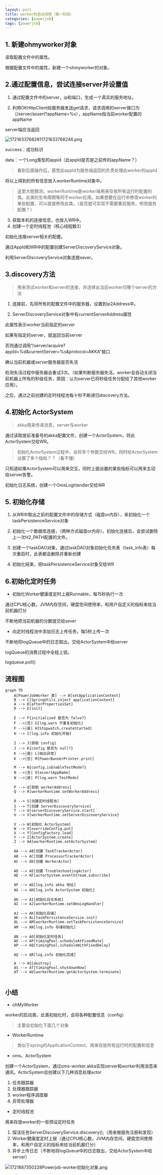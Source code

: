 ```yaml
---
layout: post
title: worker的启动流程（第一阶段）
categories: [powerjob] 
tags: [powerjob]
---
```


## 1. 新建ohmyworker对象

读取配置文件中的属性。

根据配置文件中的属性，新建一个ohmyworker的对象。



## 2.通过配置信息，尝试连接server并设置值

1. 通过配置文件中的server，ip和端口，生成一个真实的服务地址。

2. 利用OKHttpClient给服务器发送get请求，请求调用的server接口为（/server/assert?appName=%s），appName指当前worker配置的appName



server端应当返回

![17216337682811721633768246.png](https://fastly.jsdelivr.net/gh/thecoolboyhan/th_blogs@main/image/17216337682811721633768246.png)

success：成功标识

data：一个Long类型的appid（此appId是否是之前传的appName？）

> 看到后面操作后，感觉此appId为服务端返回的负责处理此worker的appId

将以上得到的所有信息放入workerRuntime对象中。

> 这里大胆猜测，workerRuntime是worker端用来存放所有运行时配置的类。此类的生命周期等同于worker应用。如果想要在运行中修改worker的某些配置，可以直接修改此类。（是否就可实现不需要重启服务，修改服务配置？）



3. 获取本机的连接信息，也放入WR中。
4. 创建一个定时线程池（核心线程数3）

初始化连接server相关的配置。

通过AppId和WR中的配置创建ServerDiscoveryService对象。

利用ServerDiscoveryService对象连接sever。



## 3.discovery方法

> 用来测试worker和server的连接，并选择出当前worker归哪个server的方法

1. 连接前，先将所有的配置文件中的服务器，设置到ip2Address中。

2. ServerDiscoveryService对象中有currentServerAddress属性

此属性表示worker当前指定的server

如果有指定的server，就返回当前server

否则通过调用“/server/acquire?appId=%d&currentServer=%s&protocol=AKKA”接口

确认当前机器或server服务器是否失活

检测失活过程中服务器会重试3次。（如果判断服务器失活，worker会自动关闭当前机器上所有的秒级任务，原因：认为server已将秒级任务分配给了其他worker应用）。



之后，通过之前创建的定时线程池每十秒不断递归discovery方法。



## 4.初始化 ActorSystem

> akka用来传递消息，server与worker

通过读取提前准备号的akka配置文件，创建一个ActorSystem，将此ActorSystem交给WR。

> 初始化ActorSystem过程中，会将多个参数交给WR。同时给ActorSystem设置了多个指标？？（看不懂）

只知道如果ActorSystem可以用来交互，同时上面设置的某些指标可以用来主动给server告警。



初始化日志系统，创建一个OmsLogHandler交给WR



## 5. 初始化存储

1. 从WR中取出之前的配置文件中的存储方式（磁盘or内存），来初始化一个taskPersistenceService对象

2. 初始化一个数据库连接，（两种方式磁盘or内存）。初始化连接后，会尝试删除上一次H2_PATH配置的文件。
3. 创建一个taskDAO对象，通过taskDAO对象初始化任务表（task_info表）每次重启时，此表都会删除并重新创建
4. 初始化结束，把taskPersistenceService对象交给WR



## 6.初始化定时任务

- 初始化Worker健康度定时上报Runnable，每15秒执行一次

通过CPU核心数，JVM内存空间，硬盘空间使用率，和用户自定义的指标来给当前机器打分

不断地把当前机器的分数提交给sever



- 向定时线程池中添加日志上传任务，每5秒上传一次

不断地将logQueue中的日志取出，交给ActorSystem中给server

logQueue的消费过程中全程上锁。

logqueue.poll()



## 流程图





``` mermaid
graph TD
    A[PowerJobWorker 类] --> B[setApplicationContext]
    B --> C[SpringUtils.inject applicationContext]
    A --> D[afterPropertiesSet]
    D --> E[init]
    
    E --> F{initialized 是否为 false?}
    F -->|否| G[log.warn 不重复初始化]
    F -->|是| H[Stopwatch.createStarted]
    H --> I[log.info 初始化开始]
    
    I --> J[获取 config]
    J --> K{config 是否为 null?}
    K -->|是| L[抛出异常]
    K -->|否| M[PowerBannerPrinter.print]
    
    M --> N{config.isEnableTestMode?}
    N -->|否| O[assertAppName]
    N -->|是| P[log.warn TestMode]
    
    P --> Q[获取 workerAddress]
    Q --> R[workerRuntime.setWorkerAddress]
    
    R --> S[创建定时线程池]
    S --> T[创建 ServerDiscoveryService]
    T --> U[serverDiscoveryService.start]
    U --> V[workerRuntime.setServerDiscoveryService]
    
    V --> W[初始化 ActorSystem]
    W --> X[overrideConfig.put]
    X --> Y[ConfigFactory.load]
    Y --> Z[ActorSystem.create]
    Z --> AA[workerRuntime.setActorSystem]
    
    AA --> AB[创建 TaskTrackerActor]
    AB --> AC[创建 ProcessorTrackerActor]
    AC --> AD[创建 WorkerActor]
    
    AD --> AE[创建 TroubleshootingActor]
    AE --> AF[actorSystem.eventStream.subscribe]
    
    AF --> AG[log.info akka 地址]
    AG --> AH[log.info ActorSystem 初始化]
    
    AH --> AI[初始化日志系统]
    AI --> AJ[workerRuntime.setOmsLogHandler]
    
    AJ --> AK[初始化存储]
    AK --> AL[taskPersistenceService.init]
    AL --> AM[workerRuntime.setTaskPersistenceService]
    AM --> AN[log.info 存储初始化]
    
    AN --> AO[初始化定时任务]
    AO --> AP[timingPool.scheduleAtFixedRate]
    AP --> AQ[timingPool.scheduleWithFixedDelay]
    
    AQ --> AR[log.info 初始化完成]
    
    A --> AS[destroy]
    AS --> AT[timingPool.shutdownNow]
    AT --> AU[workerRuntime.getActorSystem.terminate]


```

## 小结



- ohMyWorker

worker的启动类，此类初始化时，会将各种配置信息（config）

> 主要会初始化下面几个对象



- WorkerRuntime

> 类似于spring的ApplicationContext，用来存放所有运行时的配置和信息



- oms，ActorSystem

创建一个ActorSystem，通过oms-worker.akka实现server和worker利用消息来通讯。ActorSystem会创建以下几种消息处理actor

1. 任务跟踪器
2. 处理器跟踪器
3. worker程序调度器
4. 异常处理器



- 定时线程池

用来存放worker的一些预设定时任务

1. 探活任务ServerDiscoveryService.discovery();（用来做服务注册和发现）
2. Worker健康度定时上报（通过CPU核心数，JVM内存空间，硬盘空间使用率，和用户自定义的指标来给当前机器打分）
3. 异步上传日志（不断地将logQueue中的日志取出，交给ActorSystem中给server）



![1721887350228Powerjob-worker初始化对象.png](https://fastly.jsdelivr.net/gh/thecoolboyhan/th_blogs@main/image/1721887350228Powerjob-worker%E5%88%9D%E5%A7%8B%E5%8C%96%E5%AF%B9%E8%B1%A1.png)



